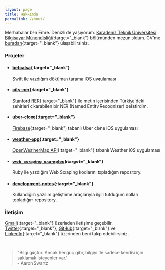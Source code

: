 ```yaml
---
layout: page
title: Hakkımda
permalink: /about/
---
```


<amp-img width="626" height="392" layout="responsive" src="/assets/images/anonymous-censored-mask.jpg"></amp-img>

Merhabalar ben Emre. Denizli'de yaşıyorum. [Karadeniz Teknik Üniversitesi Bilgisayar Mühendisliği](http://www.ktu.edu.tr/bilgisayar){:target="\_blank"} bölümünden mezun oldum. CV'me [buradan](http://emredurukn.github.io/CV.pdf){:target="\_blank"} ulaşabilirsiniz.

### Projeler

- #### [betcalsa](https://github.com/emredurukn/betcalsa){:target="\_blank"}
   Swift ile yazdığım döküman tarama iOS uygulaması

- #### [city-ner](https://github.com/emredurukn/city-ner){:target="\_blank"}
  [Stanford NER](https://nlp.stanford.edu/software/CRF-NER.html){:target="\_blank"} ile metin içerisinden Türkiye'deki şehirleri çıkarabilen bir NER (Named Entity Recognizer) geliştirdim.

- #### [uber-clone](https://github.com/emredurukn/uber-clone){:target="\_blank"}
  [Firebase](https://firebase.google.com/){:target="\_blank"} tabanlı Uber clone iOS uygulaması

- #### [weather-app](https://github.com/emredurukn/weather-app){:target="\_blank"}
  [OpenWeatherMap API](https://openweathermap.org/api){:target="\_blank"} tabanlı Weather iOS uygulaması

- #### [web-scraping-examples](https://github.com/emredurukn/web-scraping-examples){:target="\_blank"}
  Ruby ile yazdığım Web Scraping kodlarını topladığım repository.

- #### [development-notes](https://github.com/emredurukn/development-notes){:target="\_blank"}
  Kullandığım yazılım geliştirme araçlarıyla ilgili tutduğum notları topladığım repository.

### İletişim

[Gmail](mailto:durukan.emre93@gmail.com){:target="\_blank"} üzerinden iletişime geçebilir. [Twitter](https://twitter.com/emredurukn){:target="\_blank"}, [GitHub](https://github.com/emredurukn){:target="\_blank"} ve [LinkedIn](https://www.linkedin.com/in/emredurukn/){:target="\_blank"} üzerinden beni takip edebilirsiniz.

<br>

> "Bilgi güçtür. Ancak her güç gibi, bilgiyi de sadece kendisi için saklamak isteyenler var." <br> - Aaron Swartz
